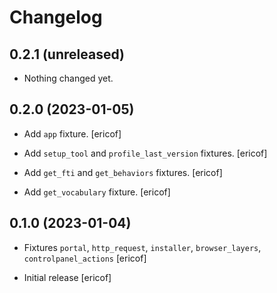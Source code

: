 # Changelog

## 0.2.1 (unreleased)


- Nothing changed yet.


## 0.2.0 (2023-01-05)


- Add `app` fixture.
  [ericof]

- Add `setup_tool` and `profile_last_version` fixtures.
  [ericof]

- Add `get_fti` and `get_behaviors` fixtures.
  [ericof]

- Add `get_vocabulary` fixture.
  [ericof]


## 0.1.0 (2023-01-04)

- Fixtures `portal`, `http_request`, `installer`, `browser_layers`, `controlpanel_actions`
  [ericof]

- Initial release
  [ericof]
